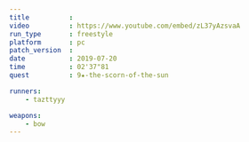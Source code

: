 ```yaml
---
title          :
video          : https://www.youtube.com/embed/zL37yAzsvaA
run_type       : freestyle
platform       : pc
patch_version  : 
date           : 2019-07-20
time           : 02'37"81
quest          : 9★-the-scorn-of-the-sun

runners:
    - tazttyyy

weapons:
    - bow
---
```

